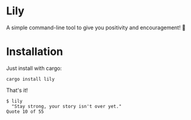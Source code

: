 # Lily
A simple command-line tool to give you positivity and encouragement! 💜

# Installation
Just install with cargo:
```
cargo install lily
```
That's it!
```
$ lily
  "Stay strong, your story isn't over yet."
Quote 10 of 55
```
